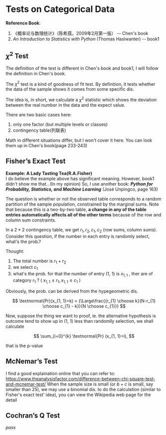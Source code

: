 # Tests on Categorical Data

**Reference Book**:  
1. 《概率论与数理统计》（陈希孺，2009年2月第一版） -- Chen's book
2. *An Introduction to Statistics with Python* (Thomas Haslwanter) -- book1

## $\chi^{2}$ Test
The definition of the test is different in Chen's book and book1, I will follow 
the definition in Chen's book.

The $\chi^{2}$ test is a kind of goodness of fit test. By definition, it tests
whether the data of the sample shows it comes from some specific dis. 

The idea is, in short, we calculate a $\chi^{2}$ statistic which shows the
deviation between the real number in the data and the expect value.

There are two basic cases here:  
1. only one factor (but multiple levels or classes)
2. contingency table(列联表)

Math in different situations differ, but I won't cover it here. You can look
them up in Chen's book(page 233-243)

## Fisher’s Exact Test
**Example: A Lady Tasting Tea(R.A.Fisher)**  
I do believe the example above has significant meaning. However, book1 didn't
show me that...(In my opinion)
So, I use another book: ***Python for Probability, Statistics, and Machine
Learning*** (José Unpingco, page 163)

The question is whether or not the observed table corresponds to a random
partition of the sample population, constrained by the marginal sums. Note that 
because this is a two-by-two table, **a change in any of the table entries 
automatically affects all of the other terms** because of the row and column sum 
constraints.

In a $2\times 2$ contingency table, we get $r_{1}, r_{2}, c_{1}, c_{2}$
(row sums, column sums). Consider this question, if the number in each entry is
randomly select, what's the prob.?

Thought:  
1. The total number is $r_{1} + r_{2}$
2. we select $c_{1}$
3. what's the prob. for that the number of entry (1, 1) is $x_{1,1}$ ,
ther are of category $r_{1}$ ? ( $x_{1, 1}\le r_{1}, x_{1, 1}\le c_{1}$ ) 

Obviously, the prob. can be derived from the hypegeometric dis.  

$$
\textnormal{Pr}(x_{1, 1}=k) =
{\Large\frac{{r_{1} \choose k}{N-r_{1} \choose c_{1} - k}}{N \choose c_{1}}}
$$

Now, suppose the thing we want to proof, ie. the alternative hypothesis is
outcome tend to show up in (1, 1) less than randomlly selection, we shall 
calculate

$$ \sum_{i=0}^{k} \textnormal{Pr} (x_{1, 1}=i), $$

that is the p-value

## McNemar’s Test
I find a good explaination online that you can refer to: 
https://www.theanalysisfactor.com/difference-between-chi-square-test-and-mcnemar-test/
When the sample size is small (or $b+c$ is small, say smaller than 25),
we may use a binomial dis. to do the calculation
(similar to Fisher's exact test' idea), you can view the Wikipedia web page for
the detail

## Cochran’s Q Test
*pass*
